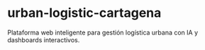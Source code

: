 # urban-logistic-cartagena
Plataforma web inteligente para gestión logística urbana con IA y dashboards interactivos. 
